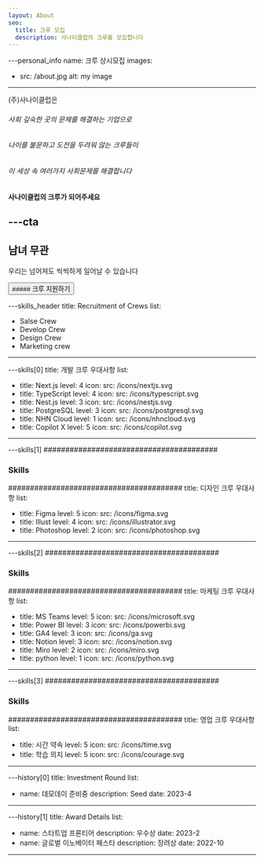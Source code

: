 ```yaml
---
layout: About
seo:
  title: 크루 모집
  description: 사나이클럽의 크루를 모집합니다
---
```




---personal_info
name: 크루 상시모집
images:
  - src: /about.jpg
    alt: my image
---

(주)사나이클럽은

###### <span>사</span>회 깊숙한 곳의 문제를 해결하는 기업으로

###### <span>나</span>이를 불문하고 도전을 두려워 않는 크루들이

###### <span>이</span> 세상 속 여러가지 사회문제를 해결합니다

#### 사나이클럽의 <span>크루</span>가 되어주세요

---cta
---
## 남녀 무관

우리는 넘어져도 씩씩하게 일어날 수 있습니다

<Button href="/contact">
  ##### 크루 지원하기
</Button>



---skills_header
title: Recruitment of Crews
list:
  - Salse Crew
  - Develop Crew
  - Design Crew
  - Marketing crew
---



---skills[0]
title: 개발 크루 우대사항
list:
  - title: Next.js
    level: 4
    icon:
      src: /icons/nextjs.svg
  - title: TypeScript
    level: 4
    icon:
      src: /icons/typescript.svg
  - title: Nest.js
    level: 3
    icon:
      src: /icons/nestjs.svg
  - title: PostgreSQL
    level: 3
    icon:
      src: /icons/postgresql.svg
  - title: NHN Cloud
    level: 1
    icon:
      src: /icons/nhncloud.svg
  - title: Copilot X
    level: 5
    icon:
      src: /icons/copilot.svg
---



---skills[1]
########################################
### Skills
########################################
title: 디자인 크루 우대사항
list:
  - title: Figma
    level: 5
    icon:
      src: /icons/figma.svg
  - title: Illust
    level: 4
    icon:
      src: /icons/illustrator.svg
  - title: Photoshop
    level: 2
    icon:
      src: /icons/photoshop.svg
---



---skills[2]
########################################
### Skills
########################################
title: 마케팅 크루 우대사항
list:
  - title: MS Teams
    level: 5
    icon:
      src: /icons/microsoft.svg
  - title: Power BI
    level: 3
    icon:
      src: /icons/powerbi.svg
  - title: GA4
    level: 3
    icon:
      src: /icons/ga.svg
  - title: Notion
    level: 3
    icon:
      src: /icons/notion.svg
  - title: Miro
    level: 2
    icon:
      src: /icons/miro.svg
  - title: python
    level: 1
    icon:
      src: /icons/python.svg
---



---skills[3]
########################################
### Skills
########################################
title: 영업 크루 우대사항
list:
  - title: 시간 약속
    level: 5
    icon:
      src: /icons/time.svg
  - title: 학습 의지
    level: 5
    icon:
      src: /icons/courage.svg
---



---history[0]
title: Investment Round
list:
  - name: 데모데이 준비중
    description: Seed
    date: 2023-4
---



---history[1]
title: Award Details
list:
  - name: 스타트업 프론티어
    description: 우수상
    date: 2023-2
  - name: 글로벌 이노베이터 페스타
    description: 장려상
    date: 2022-10
---